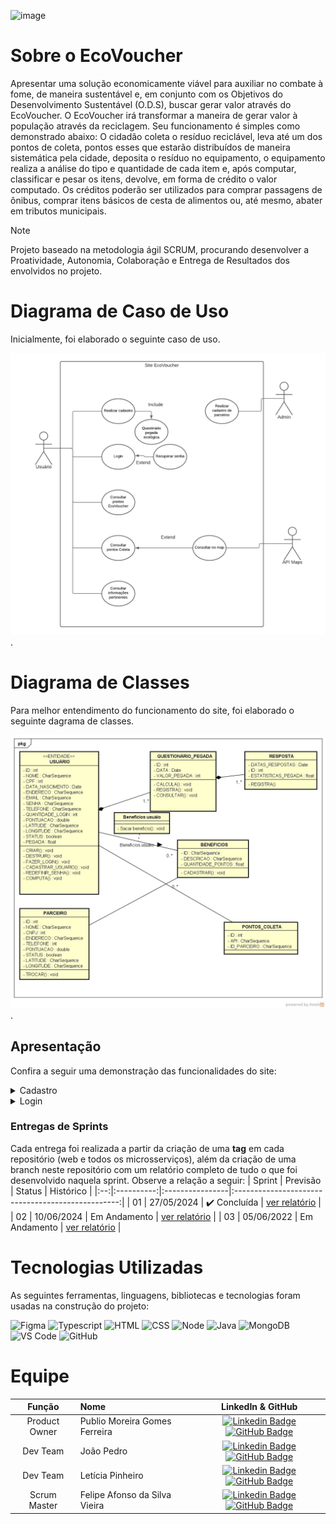 ![image](https://github.com/Eng-FelipeA/EcoVoucher/assets/127235032/a8e02eb9-7a4b-4acc-94b8-a3a23d2bc90c)

# Sobre o EcoVoucher

Apresentar uma solução economicamente viável para auxiliar no combate à fome, de maneira sustentável e, em conjunto com os Objetivos do Desenvolvimento Sustentável (O.D.S), buscar gerar valor através do EcoVoucher.
O EcoVoucher irá transformar a maneira de gerar valor à população através da reciclagem. Seu funcionamento é simples como demonstrado abaixo:
O cidadão coleta o resíduo reciclável, leva até um dos pontos de coleta, pontos esses que estarão distribuídos de maneira sistemática pela cidade, deposita o resíduo no equipamento, o equipamento realiza a análise do tipo e quantidade de cada item e, após computar, classificar e pesar os itens, devolve, em forma de crédito o valor computado. Os créditos poderão ser utilizados para comprar passagens de ônibus, comprar itens básicos de cesta de alimentos ou, até mesmo, abater em tributos municipais.

> [!NOTE]
> Projeto baseado na metodologia ágil SCRUM, procurando desenvolver a Proatividade, Autonomia, Colaboração e Entrega de Resultados dos envolvidos no projeto.

# Diagrama de Caso de Uso

Inicialmente, foi elaborado o seguinte caso de uso.

![image](https://github.com/Eng-FelipeA/EcoVoucher/blob/main/Assets/Diagrama%20de%20Caso%20de%20Uso%20EcoVoucher.jpg).

# Diagrama de Classes

Para melhor entendimento do funcionamento do site, foi elaborado o seguinte dagrama de classes.

![image](https://github.com/Eng-FelipeA/EcoVoucher/blob/main/Assets/Diagrama%20de%20Claesses%20EcoVoucher.jpg).

## Apresentação
Confira a seguir uma demonstração das funcionalidades do site:
<details>
   <summary>Cadastro</summary>
    <div align="center">
        <img src="https://github.com/Eng-FelipeA/EcoVoucher/blob/main/Assets/Tela-de-Cadastro-Ecovoucher.gif">
    </div>
</details>
<details>
   <summary>Login</summary>
    <div align="center">
        <img src="https://github.com/Eng-FelipeA/EcoVoucher/blob/main/Assets/Tela-de-Login-EcoVoucher.gif">
    </div>
</details>

### Entregas de Sprints
Cada entrega foi realizada a partir da criação de uma **tag** em cada repositório (web e todos os microsserviços), além da criação de uma branch neste repositório com um relatório completo de tudo o que foi desenvolvido naquela sprint. Observe a relação a seguir:
| Sprint | Previsão | Status | Histórico |
|:--:|:----------:|:----------------|:-------------------------------------------------:|
| 01 | 27/05/2024 | ✔️ Concluída    | [ver relatório](https://github.com/The-Bugger-Ducks/help-duck-documentation/blob/sprint-01/README.md) |
| 02 | 10/06/2024 |  Em Andamento    | [ver relatório](https://github.com/The-Bugger-Ducks/help-duck-documentation/blob/sprint-02/README.md) |
| 03 | 05/06/2022 |  Em Andamento   | [ver relatório](https://github.com/The-Bugger-Ducks/help-duck-documentation/blob/sprint-03/README.md) |

# Tecnologias Utilizadas

As seguintes ferramentas, linguagens, bibliotecas e tecnologias foram usadas na construção do projeto:

<img src="https://img.shields.io/badge/Figma-CED4DA?style=for-the-badge&logo=figma&logoColor=DC143C" alt="Figma" /> <img src="https://img.shields.io/badge/TypeScript-CED4DA?style=for-the-badge&logo=typescript&logoColor=007ACC" alt="Typescript" /> <img src="https://img.shields.io/badge/HTML5-CED4DA?style=for-the-badge&logo=html5&logoColor=E34F26" alt="HTML" /> <img src="https://img.shields.io/badge/CSS3-CED4DA?style=for-the-badge&logo=css3&logoColor=1572B6" alt="CSS" /> <img src="https://img.shields.io/badge/Node.js-CED4DA?style=for-the-badge&logo=nodedotjs&logoColor=339933" alt="Node" />  <img src="https://img.shields.io/badge/Java-CED4DA?style=for-the-badge&logo=java&logoColor=DC143C" alt="Java" /> <img src="https://img.shields.io/badge/MongoDB-CED4DA?style=for-the-badge&logo=mongodb&logoColor=4EA94B" alt="MongoDB" /><br> <img src="https://img.shields.io/badge/VS_Code-CED4DA?style=for-the-badge&logo=visual%20studio%20code&logoColor=0078D4" alt="VS Code" /> <img src="https://img.shields.io/badge/GitHub-CED4DA?style=for-the-badge&logo=github&logoColor=20232A" alt="GitHub" /> 

# Equipe

|    Função     | Nome                                  |                                                                                                                                                      LinkedIn & GitHub                                                                                                                                                      |
| :-----------: | :------------------------------------ | :-------------------------------------------------------------------------------------------------------------------------------------------------------------------------------------------------------------------------------------------------------------------------------------------------------------------------: |
| Product Owner  | Publio Moreira Gomes Ferreira |      [![Linkedin Badge](https://img.shields.io/badge/Linkedin-blue?style=flat-square&logo=Linkedin&logoColor=white)](https://www.linkedin.com/in/publio-gomes-488b2a27/) [![GitHub Badge](https://img.shields.io/badge/GitHub-111217?style=flat-square&logo=github&logoColor=white)](https://github.com/publiogomes)     |
|   Dev Team    | João Pedro               |         [![Linkedin Badge](https://img.shields.io/badge/Linkedin-blue?style=flat-square&logo=Linkedin&logoColor=white)](https://www.linkedin.com/in/joao-pedro01) [![GitHub Badge](https://img.shields.io/badge/GitHub-111217?style=flat-square&logo=github&logoColor=white)](https://github.com/joao-pedro01)        |
|   Dev Team    | Letícia Pinheiro                   |         [![Linkedin Badge](https://img.shields.io/badge/Linkedin-blue?style=flat-square&logo=Linkedin&logoColor=white)](https://www.linkedin.com/in/leticia-pinheiro-946733308) [![GitHub Badge](https://img.shields.io/badge/GitHub-111217?style=flat-square&logo=github&logoColor=white)](https://github.com/Leticiapinheiro1   )        |
|   Scrum Master    | Felipe Afonso da Silva Vieira                 |   [![Linkedin Badge](https://img.shields.io/badge/Linkedin-blue?style=flat-square&logo=Linkedin&logoColor=white)](https://www.linkedin.com/in/felipe-afonso-da-silva-vieira-b32860105/) [![GitHub Badge](https://img.shields.io/badge/GitHub-111217?style=flat-square&logo=github&logoColor=white)](https://github.com/Eng-FelipeA)   |


                    
          
          
          
